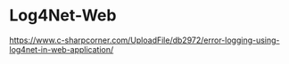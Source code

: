 # Log4Net-Web

https://www.c-sharpcorner.com/UploadFile/db2972/error-logging-using-log4net-in-web-application/

